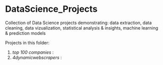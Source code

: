 # DataScience_Projects
Collection of Data Science projects 
demonstrating: data extraction, data cleaning, data vizualization, statistical analysis & insights, machine learning & prediction models

Projects in this folder:
1. *top 100 companies* :
2. *4dynamicwebscrapers* :
